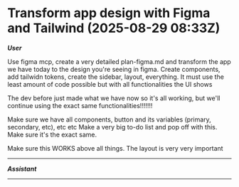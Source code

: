 <!-- Generated by SpecStory -->

# Transform app design with Figma and Tailwind (2025-08-29 08:33Z)

_**User**_

Use figma mcp, create a very detailed plan-figma.md and transform the app we have today to the design you're seeing in figma. Create components, add tailwidn tokens, create the sidebar, layout, everything. It must use the least amount of code possible but with all functionalities the UI shows

The dev before just made what we have now so it's all working, but we'll continue using the exact same functionalities!!!!!!!

Make sure we have all components, button and its variables (primary, secondary, etc), etc etc
Make a very big to-do list and pop off with this. Make sure it's the exact same. 

Make sure this WORKS above all things. The layout is very very important

---

_**Assistant**_



---

